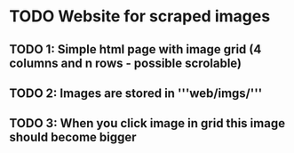 # TODO Website for scraped images

## TODO 1: Simple html page with image grid (4 columns and n rows - possible scrolable)

## TODO 2: Images are stored in '''web/imgs/'''

## TODO 3: When you click image in grid this image should become bigger
